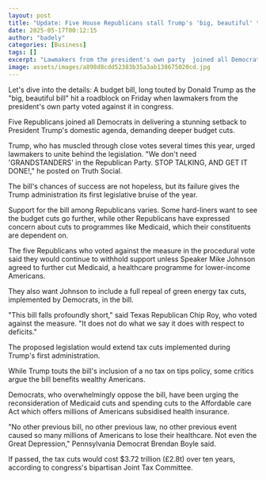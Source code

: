 ```yaml
---
layout: post
title: "Update: Five House Republicans stall Trump's 'big, beautiful' tax bill"
date: 2025-05-17T00:12:15
author: "badely"
categories: [Business]
tags: []
excerpt: "Lawmakers from the president's own party  joined all Democrats to reject a key domestic bill, demanding deeper budget cuts."
image: assets/images/a898d8cdd52383b35a3ab138675020cd.jpg
---
```


Let's dive into the details: A budget bill, long touted by Donald Trump as the "big, beautiful bill" hit a roadblock on Friday when lawmakers from the president's own party voted against it in congress.

Five Republicans joined all Democrats in delivering a stunning setback to President Trump's domestic agenda, demanding deeper budget cuts.

Trump, who has muscled through close votes several times this year, urged lawmakers to unite behind the legislation. "We don't need 'GRANDSTANDERS' in the Republican Party. STOP TALKING, AND GET IT DONE!," he posted on Truth Social.

The bill's chances of success are not hopeless, but its failure gives the Trump administration its first legislative bruise of the year.

Support for the bill among Republicans varies. Some hard-liners want to see the budget cuts go further, while other Republicans have expressed concern about cuts to programmes like Medicaid, which their constituents are dependent on. 

The five Republicans who voted against the measure in the procedural vote said they would continue to withhold support unless Speaker Mike Johnson agreed to further cut Medicaid, a healthcare programme for lower-income Americans. 

They also want Johnson to include a full repeal of green energy tax cuts, implemented by Democrats, in the bill. 

"This bill falls profoundly short," said Texas Republican Chip Roy, who voted against the measure.  "It does not do what we say it does with respect to deficits." 

The proposed legislation would extend tax cuts implemented during Trump's first administration. 

While Trump touts the bill's inclusion of a no tax on tips policy, some critics argue the bill benefits wealthy Americans.

Democrats, who overwhelmingly oppose the bill, have been urging the reconsideration of Medicaid cuts and spending cuts to the Affordable care Act which offers millions of Americans subsidised health insurance. 

"No other previous bill, no other previous law, no other previous event caused so many millions of Americans to lose their healthcare. Not even the Great Depression," Pennsylvania Democrat Brendan Boyle said. 

If passed, the tax cuts would cost $3.72 trillion (£2.8t) over ten years, according to congress's bipartisan Joint Tax Committee. 

